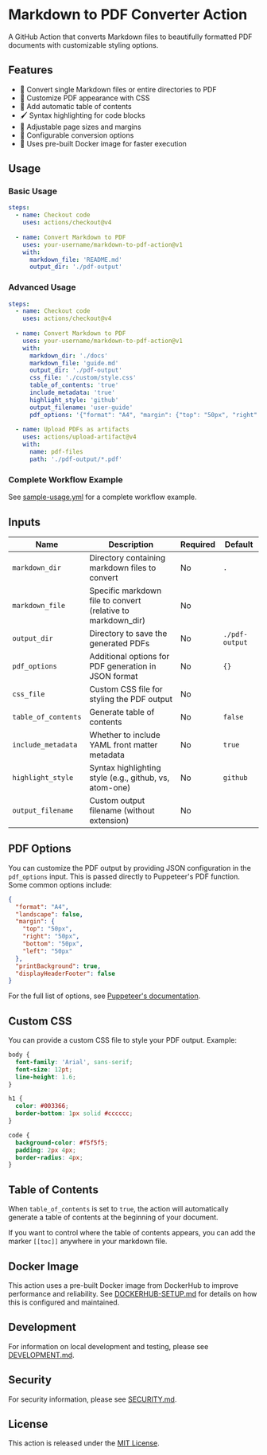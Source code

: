 # Markdown to PDF Converter Action

A GitHub Action that converts Markdown files to beautifully formatted PDF documents with customizable styling options.

## Features

- 📄 Convert single Markdown files or entire directories to PDF
- 🎨 Customize PDF appearance with CSS
- 📑 Add automatic table of contents
- 🖌️ Syntax highlighting for code blocks
- 📏 Adjustable page sizes and margins
- 🔄 Configurable conversion options
- 🚀 Uses pre-built Docker image for faster execution

## Usage

### Basic Usage

```yaml
steps:
  - name: Checkout code
    uses: actions/checkout@v4
  
  - name: Convert Markdown to PDF
    uses: your-username/markdown-to-pdf-action@v1
    with:
      markdown_file: 'README.md'
      output_dir: './pdf-output'
```

### Advanced Usage

```yaml
steps:
  - name: Checkout code
    uses: actions/checkout@v4
  
  - name: Convert Markdown to PDF
    uses: your-username/markdown-to-pdf-action@v1
    with:
      markdown_dir: './docs'
      markdown_file: 'guide.md'
      output_dir: './pdf-output'
      css_file: './custom/style.css'
      table_of_contents: 'true'
      include_metadata: 'true'
      highlight_style: 'github'
      output_filename: 'user-guide'
      pdf_options: '{"format": "A4", "margin": {"top": "50px", "right": "50px", "bottom": "50px", "left": "50px"}}'
  
  - name: Upload PDFs as artifacts
    uses: actions/upload-artifact@v4
    with:
      name: pdf-files
      path: './pdf-output/*.pdf'
```

### Complete Workflow Example

See [sample-usage.yml](.github/workflows/sample-usage.yml) for a complete workflow example.

## Inputs

| Name | Description | Required | Default |
|------|-------------|----------|---------|
| `markdown_dir` | Directory containing markdown files to convert | No | `.` |
| `markdown_file` | Specific markdown file to convert (relative to markdown_dir) | No | |
| `output_dir` | Directory to save the generated PDFs | No | `./pdf-output` |
| `pdf_options` | Additional options for PDF generation in JSON format | No | `{}` |
| `css_file` | Custom CSS file for styling the PDF output | No | |
| `table_of_contents` | Generate table of contents | No | `false` |
| `include_metadata` | Whether to include YAML front matter metadata | No | `true` |
| `highlight_style` | Syntax highlighting style (e.g., github, vs, atom-one) | No | `github` |
| `output_filename` | Custom output filename (without extension) | No | |

## PDF Options

You can customize the PDF output by providing JSON configuration in the `pdf_options` input. This is passed directly to Puppeteer's PDF function. Some common options include:

```json
{
  "format": "A4",
  "landscape": false,
  "margin": {
    "top": "50px",
    "right": "50px",
    "bottom": "50px",
    "left": "50px"
  },
  "printBackground": true,
  "displayHeaderFooter": false
}
```

For the full list of options, see [Puppeteer's documentation](https://pptr.dev/api/puppeteer.pdfoptions).

## Custom CSS

You can provide a custom CSS file to style your PDF output. Example:

```css
body {
  font-family: 'Arial', sans-serif;
  font-size: 12pt;
  line-height: 1.6;
}

h1 {
  color: #003366;
  border-bottom: 1px solid #cccccc;
}

code {
  background-color: #f5f5f5;
  padding: 2px 4px;
  border-radius: 4px;
}
```

## Table of Contents

When `table_of_contents` is set to `true`, the action will automatically generate a table of contents at the beginning of your document.

If you want to control where the table of contents appears, you can add the marker `[[toc]]` anywhere in your markdown file.

## Docker Image

This action uses a pre-built Docker image from DockerHub to improve performance and reliability. See [DOCKERHUB-SETUP.md](DOCKERHUB-SETUP.md) for details on how this is configured and maintained.

## Development

For information on local development and testing, please see [DEVELOPMENT.md](DEVELOPMENT.md).

## Security

For security information, please see [SECURITY.md](SECURITY.md).

## License

This action is released under the [MIT License](LICENSE).